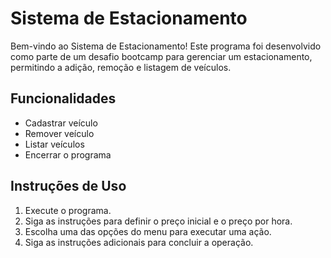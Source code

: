 # Sistema de Estacionamento

Bem-vindo ao Sistema de Estacionamento! Este programa foi desenvolvido como parte de um desafio bootcamp para gerenciar um estacionamento, permitindo a adição, remoção e listagem de veículos.

## Funcionalidades

- Cadastrar veículo
- Remover veículo
- Listar veículos
- Encerrar o programa

## Instruções de Uso

1. Execute o programa.
2. Siga as instruções para definir o preço inicial e o preço por hora.
3. Escolha uma das opções do menu para executar uma ação.
4. Siga as instruções adicionais para concluir a operação.